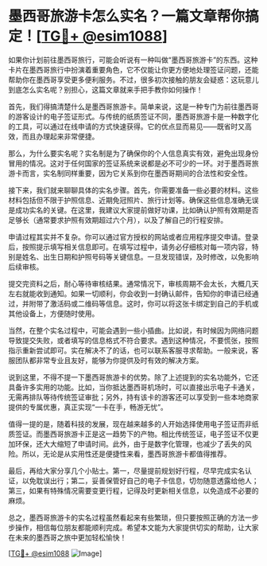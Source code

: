 # 墨西哥旅游卡怎么实名？一篇文章帮你搞定！[[TG💪+ @esim1088](https://t.me/s/esim1088)]

如果你计划前往墨西哥旅行，可能会听说有一种叫做“墨西哥旅游卡”的东西。这种卡片在墨西哥旅行中扮演着重要角色，它不仅能让你更方便地处理签证问题，还能帮助你在墨西哥享受更多便利服务。不过，很多初次接触的朋友会疑惑：这玩意儿到底怎么实名呢？别担心，这篇文章就来手把手教你如何操作！

首先，我们得搞清楚什么是墨西哥旅游卡。简单来说，这是一种专门为前往墨西哥的游客设计的电子签证形式。与传统的纸质签证不同，墨西哥旅游卡是一种数字化的工具，可以通过在线申请的方式快速获得。它的优点显而易见——既省时又高效，而且办理起来非常便捷。

那么，为什么要实名呢？实名制是为了确保你的个人信息真实有效，避免出现身份冒用的情况。这对于任何国家的签证系统来说都是必不可少的一环。对于墨西哥旅游卡而言，实名制同样重要，因为它关系到你在墨西哥期间的合法性和安全性。

接下来，我们就来聊聊具体的实名步骤。首先，你需要准备一些必要的材料。这些材料包括但不限于护照信息、近期免冠照片、旅行计划等。确保这些信息准确无误是成功实名的关键。在这里，我建议大家提前做好功课，比如确认护照有效期是否足够长（通常要求护照有效期超过六个月），以及了解自己的行程安排。

申请过程其实并不复杂。你可以通过官方授权的网站或者应用程序提交申请。登录后，按照提示填写相关信息即可。在填写过程中，请务必仔细核对每一项内容，特别是姓名、出生日期和护照号码等关键信息。一旦发现错误，及时修改，以免影响后续审核。

提交完资料之后，耐心等待审核结果。通常情况下，审核周期不会太长，大概几天左右就能收到通知。如果一切顺利，你会收到一封确认邮件，告知你的申请已经通过，并附带了激活码或二维码等信息。这时，你可以将这张卡绑定到自己的手机或其他设备上，方便随时使用。

当然，在整个实名过程中，可能会遇到一些小插曲。比如说，有时候因为网络问题导致提交失败，或者填写的信息格式不符合要求。遇到这种情况，不要慌张，按照指示重新尝试即可。实在解决不了的话，也可以联系客服寻求帮助。一般来说，客服团队都非常专业且友好，能够为你提供及时有效的解决方案。

说到这里，不得不提一下墨西哥旅游卡的优势。除了上述提到的实名功能外，它还具备许多实用的功能。比如，当你抵达墨西哥机场时，可以直接出示电子卡通关，无需再排队等待传统签证审批；另外，持有该卡的游客还可以享受到一些本地商家提供的专属优惠，真正实现“一卡在手，畅游无忧”。

值得一提的是，随着科技的发展，现在越来越多的人开始选择使用电子签证而非纸质签证。而墨西哥旅游卡正是这一趋势下的产物。相比传统签证，电子签证不仅更加环保，还大大缩短了申请时间。此外，由于是数字化管理，也减少了丢失的风险。所以，无论是从实用性还是便捷性来看，墨西哥旅游卡都值得推荐。

最后，再给大家分享几个小贴士。第一，尽量提前规划好行程，尽早完成实名认证，以免耽误出行；第二，妥善保管好自己的电子卡信息，切勿随意透露给他人；第三，如果有特殊情况需要变更行程，记得及时更新相关信息，以免造成不必要的麻烦。

总之，墨西哥旅游卡的实名过程虽然看起来有些繁琐，但只要按照正确的方法一步步操作，相信每位朋友都能顺利完成。希望本文能为大家提供切实的帮助，让大家在未来的墨西哥之旅中更加轻松愉快！

[[TG💪+ @esim1088](https://t.me/s/esim1088) ![Image](https://i.postimg.cc/4NQfJmqS/Snipaste-2025-05-13-00-14-12.png)]